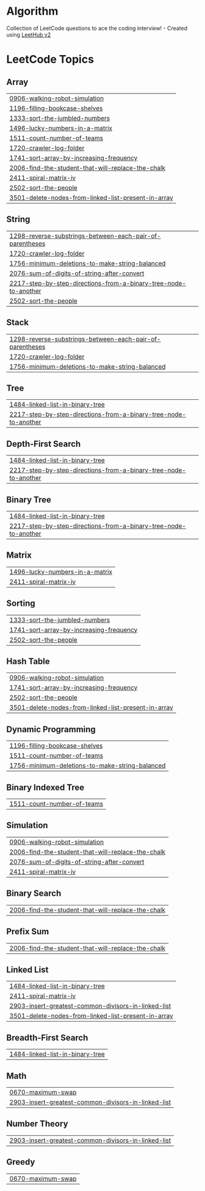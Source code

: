 # Algorithm
Collection of LeetCode questions to ace the coding interview! - Created using [LeetHub v2](https://github.com/arunbhardwaj/LeetHub-2.0)

<!---LeetCode Topics Start-->
# LeetCode Topics
## Array
|  |
| ------- |
| [0906-walking-robot-simulation](https://github.com/aplay3/Algorithm/tree/master/0906-walking-robot-simulation) |
| [1196-filling-bookcase-shelves](https://github.com/aplay3/Algorithm/tree/master/1196-filling-bookcase-shelves) |
| [1333-sort-the-jumbled-numbers](https://github.com/aplay3/Algorithm/tree/master/1333-sort-the-jumbled-numbers) |
| [1496-lucky-numbers-in-a-matrix](https://github.com/aplay3/Algorithm/tree/master/1496-lucky-numbers-in-a-matrix) |
| [1511-count-number-of-teams](https://github.com/aplay3/Algorithm/tree/master/1511-count-number-of-teams) |
| [1720-crawler-log-folder](https://github.com/aplay3/Algorithm/tree/master/1720-crawler-log-folder) |
| [1741-sort-array-by-increasing-frequency](https://github.com/aplay3/Algorithm/tree/master/1741-sort-array-by-increasing-frequency) |
| [2006-find-the-student-that-will-replace-the-chalk](https://github.com/aplay3/Algorithm/tree/master/2006-find-the-student-that-will-replace-the-chalk) |
| [2411-spiral-matrix-iv](https://github.com/aplay3/Algorithm/tree/master/2411-spiral-matrix-iv) |
| [2502-sort-the-people](https://github.com/aplay3/Algorithm/tree/master/2502-sort-the-people) |
| [3501-delete-nodes-from-linked-list-present-in-array](https://github.com/aplay3/Algorithm/tree/master/3501-delete-nodes-from-linked-list-present-in-array) |
## String
|  |
| ------- |
| [1298-reverse-substrings-between-each-pair-of-parentheses](https://github.com/aplay3/Algorithm/tree/master/1298-reverse-substrings-between-each-pair-of-parentheses) |
| [1720-crawler-log-folder](https://github.com/aplay3/Algorithm/tree/master/1720-crawler-log-folder) |
| [1756-minimum-deletions-to-make-string-balanced](https://github.com/aplay3/Algorithm/tree/master/1756-minimum-deletions-to-make-string-balanced) |
| [2076-sum-of-digits-of-string-after-convert](https://github.com/aplay3/Algorithm/tree/master/2076-sum-of-digits-of-string-after-convert) |
| [2217-step-by-step-directions-from-a-binary-tree-node-to-another](https://github.com/aplay3/Algorithm/tree/master/2217-step-by-step-directions-from-a-binary-tree-node-to-another) |
| [2502-sort-the-people](https://github.com/aplay3/Algorithm/tree/master/2502-sort-the-people) |
## Stack
|  |
| ------- |
| [1298-reverse-substrings-between-each-pair-of-parentheses](https://github.com/aplay3/Algorithm/tree/master/1298-reverse-substrings-between-each-pair-of-parentheses) |
| [1720-crawler-log-folder](https://github.com/aplay3/Algorithm/tree/master/1720-crawler-log-folder) |
| [1756-minimum-deletions-to-make-string-balanced](https://github.com/aplay3/Algorithm/tree/master/1756-minimum-deletions-to-make-string-balanced) |
## Tree
|  |
| ------- |
| [1484-linked-list-in-binary-tree](https://github.com/aplay3/Algorithm/tree/master/1484-linked-list-in-binary-tree) |
| [2217-step-by-step-directions-from-a-binary-tree-node-to-another](https://github.com/aplay3/Algorithm/tree/master/2217-step-by-step-directions-from-a-binary-tree-node-to-another) |
## Depth-First Search
|  |
| ------- |
| [1484-linked-list-in-binary-tree](https://github.com/aplay3/Algorithm/tree/master/1484-linked-list-in-binary-tree) |
| [2217-step-by-step-directions-from-a-binary-tree-node-to-another](https://github.com/aplay3/Algorithm/tree/master/2217-step-by-step-directions-from-a-binary-tree-node-to-another) |
## Binary Tree
|  |
| ------- |
| [1484-linked-list-in-binary-tree](https://github.com/aplay3/Algorithm/tree/master/1484-linked-list-in-binary-tree) |
| [2217-step-by-step-directions-from-a-binary-tree-node-to-another](https://github.com/aplay3/Algorithm/tree/master/2217-step-by-step-directions-from-a-binary-tree-node-to-another) |
## Matrix
|  |
| ------- |
| [1496-lucky-numbers-in-a-matrix](https://github.com/aplay3/Algorithm/tree/master/1496-lucky-numbers-in-a-matrix) |
| [2411-spiral-matrix-iv](https://github.com/aplay3/Algorithm/tree/master/2411-spiral-matrix-iv) |
## Sorting
|  |
| ------- |
| [1333-sort-the-jumbled-numbers](https://github.com/aplay3/Algorithm/tree/master/1333-sort-the-jumbled-numbers) |
| [1741-sort-array-by-increasing-frequency](https://github.com/aplay3/Algorithm/tree/master/1741-sort-array-by-increasing-frequency) |
| [2502-sort-the-people](https://github.com/aplay3/Algorithm/tree/master/2502-sort-the-people) |
## Hash Table
|  |
| ------- |
| [0906-walking-robot-simulation](https://github.com/aplay3/Algorithm/tree/master/0906-walking-robot-simulation) |
| [1741-sort-array-by-increasing-frequency](https://github.com/aplay3/Algorithm/tree/master/1741-sort-array-by-increasing-frequency) |
| [2502-sort-the-people](https://github.com/aplay3/Algorithm/tree/master/2502-sort-the-people) |
| [3501-delete-nodes-from-linked-list-present-in-array](https://github.com/aplay3/Algorithm/tree/master/3501-delete-nodes-from-linked-list-present-in-array) |
## Dynamic Programming
|  |
| ------- |
| [1196-filling-bookcase-shelves](https://github.com/aplay3/Algorithm/tree/master/1196-filling-bookcase-shelves) |
| [1511-count-number-of-teams](https://github.com/aplay3/Algorithm/tree/master/1511-count-number-of-teams) |
| [1756-minimum-deletions-to-make-string-balanced](https://github.com/aplay3/Algorithm/tree/master/1756-minimum-deletions-to-make-string-balanced) |
## Binary Indexed Tree
|  |
| ------- |
| [1511-count-number-of-teams](https://github.com/aplay3/Algorithm/tree/master/1511-count-number-of-teams) |
## Simulation
|  |
| ------- |
| [0906-walking-robot-simulation](https://github.com/aplay3/Algorithm/tree/master/0906-walking-robot-simulation) |
| [2006-find-the-student-that-will-replace-the-chalk](https://github.com/aplay3/Algorithm/tree/master/2006-find-the-student-that-will-replace-the-chalk) |
| [2076-sum-of-digits-of-string-after-convert](https://github.com/aplay3/Algorithm/tree/master/2076-sum-of-digits-of-string-after-convert) |
| [2411-spiral-matrix-iv](https://github.com/aplay3/Algorithm/tree/master/2411-spiral-matrix-iv) |
## Binary Search
|  |
| ------- |
| [2006-find-the-student-that-will-replace-the-chalk](https://github.com/aplay3/Algorithm/tree/master/2006-find-the-student-that-will-replace-the-chalk) |
## Prefix Sum
|  |
| ------- |
| [2006-find-the-student-that-will-replace-the-chalk](https://github.com/aplay3/Algorithm/tree/master/2006-find-the-student-that-will-replace-the-chalk) |
## Linked List
|  |
| ------- |
| [1484-linked-list-in-binary-tree](https://github.com/aplay3/Algorithm/tree/master/1484-linked-list-in-binary-tree) |
| [2411-spiral-matrix-iv](https://github.com/aplay3/Algorithm/tree/master/2411-spiral-matrix-iv) |
| [2903-insert-greatest-common-divisors-in-linked-list](https://github.com/aplay3/Algorithm/tree/master/2903-insert-greatest-common-divisors-in-linked-list) |
| [3501-delete-nodes-from-linked-list-present-in-array](https://github.com/aplay3/Algorithm/tree/master/3501-delete-nodes-from-linked-list-present-in-array) |
## Breadth-First Search
|  |
| ------- |
| [1484-linked-list-in-binary-tree](https://github.com/aplay3/Algorithm/tree/master/1484-linked-list-in-binary-tree) |
## Math
|  |
| ------- |
| [0670-maximum-swap](https://github.com/aplay3/Algorithm/tree/master/0670-maximum-swap) |
| [2903-insert-greatest-common-divisors-in-linked-list](https://github.com/aplay3/Algorithm/tree/master/2903-insert-greatest-common-divisors-in-linked-list) |
## Number Theory
|  |
| ------- |
| [2903-insert-greatest-common-divisors-in-linked-list](https://github.com/aplay3/Algorithm/tree/master/2903-insert-greatest-common-divisors-in-linked-list) |
## Greedy
|  |
| ------- |
| [0670-maximum-swap](https://github.com/aplay3/Algorithm/tree/master/0670-maximum-swap) |
<!---LeetCode Topics End-->